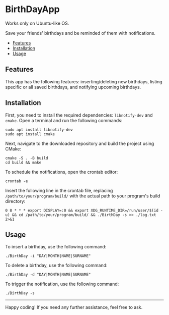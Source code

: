 # BirthDayApp

Works only on Ubuntu-like OS.

Save your friends' birthdays and be reminded of them with notifications.

- [Features](#features)
- [Installation](#installation)
- [Usage](#usage)

## Features

This app has the following features: inserting/deleting new birthdays, listing specific or all saved birthdays, and notifying upcoming birthdays.

## Installation

First, you need to install the required dependencies: `libnotify-dev` and `cmake`. Open a terminal and run the following commands:

    sudo apt install libnotify-dev
    sudo apt install cmake

Next, navigate to the downloaded repository and build the project using CMake:

    cmake -S . -B build
    cd build && make

To schedule the notifications, open the crontab editor:

    crontab -e

Insert the following line in the crontab file, replacing `/path/to/your/program/build/` with the actual path to your program's build directory:

    0 8 * * * export DISPLAY=:0 && export XDG_RUNTIME_DIR=/run/user/$(id -u) && cd /path/to/your/program/build/ && ./BirthDay -s >> ./log.txt 2>&1

## Usage

To insert a birthday, use the following command:

    ./BirthDay -i "DAY|MONTH|NAME|SURNAME"

To delete a birthday, use the following command:

    ./BirthDay -d "DAY|MONTH|NAME|SURNAME"

To trigger the notification, use the following command:

    ./BirthDay -s

---

Happy coding! If you need any further assistance, feel free to ask.
